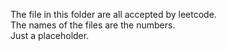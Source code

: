 The file in this folder are all accepted by leetcode.  
The names of the files are the numbers.  
Just a placeholder.  
